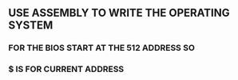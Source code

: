 ## USE ASSEMBLY TO WRITE THE OPERATING SYSTEM

### FOR THE BIOS START AT THE 512 ADDRESS SO 
### $ IS FOR CURRENT ADDRESS

